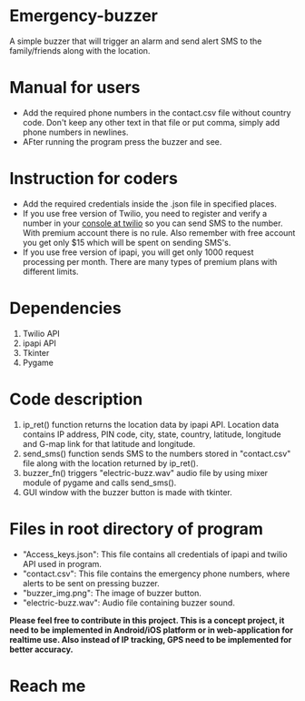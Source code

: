 # Emergency-buzzer
A simple buzzer that will trigger an alarm and send alert SMS to the family/friends along with the location.

# Manual for users
* Add the required phone numbers in the contact.csv file without country code.
  Don't keep any other text in that file or put comma, simply add phone numbers in newlines.
* AFter running the program press the buzzer and see.

# Instruction for coders
* Add the required credentials inside the .json file in specified places.
* If you use free version of Twilio, you need to register and verify a number in your [console at twilio](https://console.twilio.com)
  so you can send SMS to the number. With premium account there is no rule. Also remember with free account you get only $15 which will be
  spent on sending SMS's.
* If you use free version of ipapi, you will get only 1000 request processing per month. There are many types of premium plans with different limits.

# Dependencies
1. Twilio API
2. ipapi API
3. Tkinter
4. Pygame

# Code description
1. ip_ret() function returns the location data by ipapi API. Location data contains IP address, PIN code, city,
   state, country, latitude, longitude and G-map link for that latitude and longitude.
2. send_sms() function sends SMS to the numbers stored in "contact.csv" file along with the location returned by ip_ret().
3. buzzer_fn() triggers "electric-buzz.wav" audio file by using mixer module of pygame and calls send_sms().
4. GUI window with the buzzer button is made with tkinter.

# Files in root directory of program
* "Access_keys.json": This file contains all credentials of ipapi and twilio API used in program.
* "contact.csv": This file contains the emergency phone numbers, where alerts to be sent on pressing buzzer.
* "buzzer_img.png": The image of buzzer button.
* "electric-buzz.wav": Audio file containing buzzer sound.

**Please feel free to contribute in this project. This is a concept project, it need to be implemented in Android/iOS platform or
in web-application for realtime use. Also instead of IP tracking, GPS need to be implemented for better accuracy.** 

# Reach me
